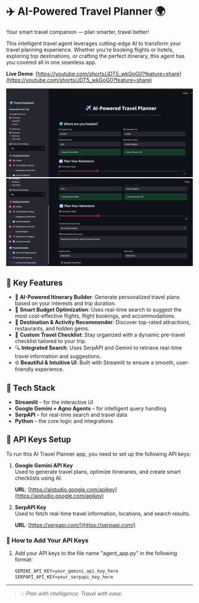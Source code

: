 # ✈️ AI-Powered Travel Planner 🌍
Your smart travel companion — plan smarter, travel better!

This intelligent travel agent leverages cutting-edge AI to transform your travel planning experience. Whether you're booking flights or hotels, exploring top destinations, or crafting the perfect itinerary, this agent has you covered all in one seamless app.

**Live Demo**: [https://youtube.com/shorts/JDT5_wkGoG0?feature=share](https://youtube.com/shorts/JDT5_wkGoG0?feature=share)

![App Screenshot](https://github.com/Peheni01/AI-Powered-Travel-Planner/blob/809f45db4e314eca4b3e1cd0ed382560bc3be684/app_pic1.png)
![App Screenshot](https://github.com/Peheni01/AI-Powered-Travel-Planner/blob/809f45db4e314eca4b3e1cd0ed382560bc3be684/app_pic2.png)

## 🚀 Key Features
- 🧠 **AI-Powered Itinerary Builder**: Generate personalized travel plans based on your interests and trip duration.
- 💸 **Smart Budget Optimization**: Uses real-time search to suggest the most cost-effective flights, flight bookings, and accommodations.
- 🧳 **Destination & Activity Recommender**: Discover top-rated attractions, restaurants, and hidden gems.
- 🧾 **Custom Travel Checklist**: Stay organized with a dynamic pre-travel checklist tailored to your trip.
- 🔍 **Integrated Search**: Uses SerpAPI and Gemini to retrieve real-time travel information and suggestions.
- 🌐 **Beautiful & Intuitive UI**: Built with Streamlit to ensure a smooth, user-friendly experience.

## 🔧 Tech Stack
- **Streamlit** – for the interactive UI  
- **Google Gemini + Agno Agents** – for intelligent query handling  
- **SerpAPI** – for real-time search and travel data  
- **Python** – the core logic and integrations

## 🔐 API Keys Setup

To run this AI Travel Planner app, you need to set up the following API keys:

1. **Google Gemini API Key**  
   Used to generate travel plans, optimize itineraries, and create smart checklists using AI.
   
   **URL**: [https://aistudio.google.com/apikey](https://aistudio.google.com/apikey)

2. **SerpAPI Key**  
   Used to fetch real-time travel information, locations, and search results.
   
   **URL**: [https://serpapi.com/](https://serpapi.com/)

### 🔧 How to Add Your API Keys

1. Add your API keys to the file name "agent_app.py" in the following format:

   ```env
   GEMINI_API_KEY=your_gemini_api_key_here
   SERPAPI_API_KEY=your_serpapi_key_here

---

> 💡 *Plan with intelligence. Travel with ease.*
